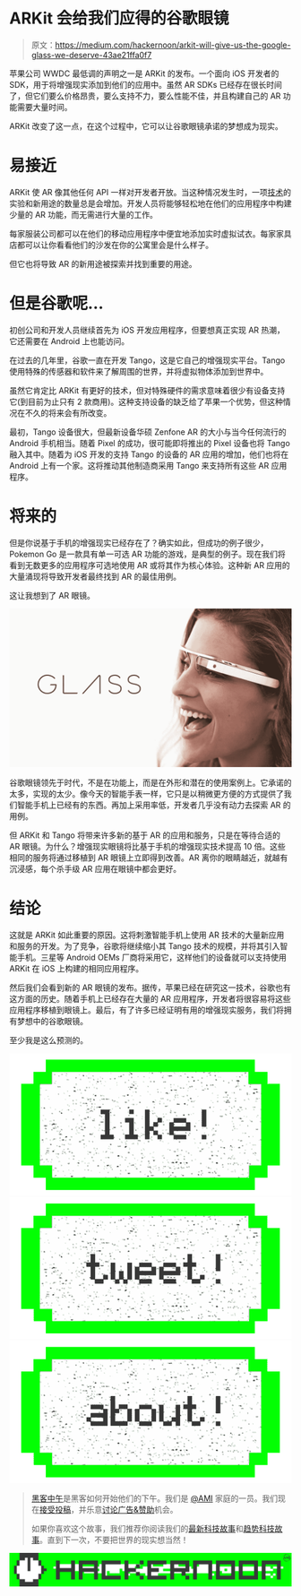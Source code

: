 # ARKit 会给我们应得的谷歌眼镜

> 原文：<https://medium.com/hackernoon/arkit-will-give-us-the-google-glass-we-deserve-43ae21ffa0f7>

苹果公司 WWDC 最低调的声明之一是 ARKit 的发布。一个面向 iOS 开发者的 SDK，用于将增强现实添加到他们的应用中。虽然 AR SDKs 已经存在很长时间了，但它们要么价格昂贵，要么支持不力，要么性能不佳，并且构建自己的 AR 功能需要大量时间。

ARKit 改变了这一点，在这个过程中，它可以让谷歌眼镜承诺的梦想成为现实。

# 易接近

ARKit 使 AR 像其他任何 API 一样对开发者开放。当这种情况发生时，一项[技术](https://hackernoon.com/tagged/technology)的实验和新用途的数量总是会增加。开发人员将能够轻松地在他们的应用程序中构建少量的 AR 功能，而无需进行大量的工作。

每家服装公司都可以在他们的移动应用程序中便宜地添加实时虚拟试衣。每家家具店都可以让你看看他们的沙发在你的公寓里会是什么样子。

但它也将导致 AR 的新用途被探索并找到重要的用途。

# 但是谷歌呢…

初创公司和开发人员继续首先为 iOS 开发应用程序，但要想真正实现 AR 热潮，它还需要在 Android 上也能访问。

在过去的几年里，谷歌一直在开发 Tango，这是它自己的增强现实平台。Tango 使用特殊的传感器和软件来了解周围的世界，并将虚拟物体添加到世界中。

虽然它肯定比 ARKit 有更好的技术，但对特殊硬件的需求意味着很少有设备支持它(到目前为止只有 2 款商用)。这种支持设备的缺乏给了苹果一个优势，但这种情况在不久的将来会有所改变。

最初，Tango 设备很大，但最新设备华硕 Zenfone AR 的大小与当今任何流行的 Android 手机相当。随着 Pixel 的成功，很可能即将推出的 Pixel 设备也将 Tango 融入其中。随着为 iOS 开发的支持 Tango 的设备的 AR 应用的增加，他们也将在 Android 上有一个家。这将推动其他制造商采用 Tango 来支持所有这些 AR 应用程序。

# 将来的

但是你说基于手机的增强现实已经存在了？确实如此，但成功的例子很少，Pokemon Go 是一款具有单一可选 AR 功能的游戏，是典型的例子。现在我们将看到无数更多的应用程序可选地使用 AR 或将其作为核心体验。这种新 AR 应用的大量涌现将导致开发者最终找到 AR 的最佳用例。

这让我想到了 AR 眼镜。

![](img/dc38c314706269aefeed5373646ee557.png)

谷歌眼镜领先于时代，不是在功能上，而是在外形和潜在的使用案例上。它承诺的太多，实现的太少。像今天的智能手表一样，它只是以稍微更方便的方式提供了我们智能手机上已经有的东西。再加上采用率低，开发者几乎没有动力去探索 AR 的用例。

但 ARKit 和 Tango 将带来许多新的基于 AR 的应用和服务，只是在等待合适的 AR 眼镜。为什么？增强现实眼镜将比基于手机的增强现实技术提高 10 倍。这些相同的服务将通过移植到 AR 眼镜上立即得到改善。AR 离你的眼睛越近，就越有沉浸感，每个杀手级 AR 应用在眼镜中都会更好。

# 结论

这就是 ARKit 如此重要的原因。这将刺激智能手机上使用 AR 技术的大量新应用和服务的开发。为了竞争，谷歌将继续缩小其 Tango 技术的规模，并将其引入智能手机。三星等 Android OEMs 厂商将采用它，这样他们的设备就可以支持使用 ARKit 在 iOS 上构建的相同应用程序。

然后我们会看到新的 AR 眼镜的发布。据传，苹果已经在研究这一技术，谷歌也有这方面的历史。随着手机上已经存在大量的 AR 应用程序，开发者将很容易将这些应用程序移植到眼镜上。最后，有了许多已经证明有用的增强现实服务，我们将拥有梦想中的谷歌眼镜。

至少我是这么预测的。

[![](img/50ef4044ecd4e250b5d50f368b775d38.png)](http://bit.ly/HackernoonFB)[![](img/979d9a46439d5aebbdcdca574e21dc81.png)](https://goo.gl/k7XYbx)[![](img/2930ba6bd2c12218fdbbf7e02c8746ff.png)](https://goo.gl/4ofytp)

> [黑客中午](http://bit.ly/Hackernoon)是黑客如何开始他们的下午。我们是 [@AMI](http://bit.ly/atAMIatAMI) 家庭的一员。我们现在[接受投稿](http://bit.ly/hackernoonsubmission)，并乐意[讨论广告&赞助](mailto:partners@amipublications.com)机会。
> 
> 如果你喜欢这个故事，我们推荐你阅读我们的[最新科技故事](http://bit.ly/hackernoonlatestt)和[趋势科技故事](https://hackernoon.com/trending)。直到下一次，不要把世界的现实想当然！

![](img/be0ca55ba73a573dce11effb2ee80d56.png)